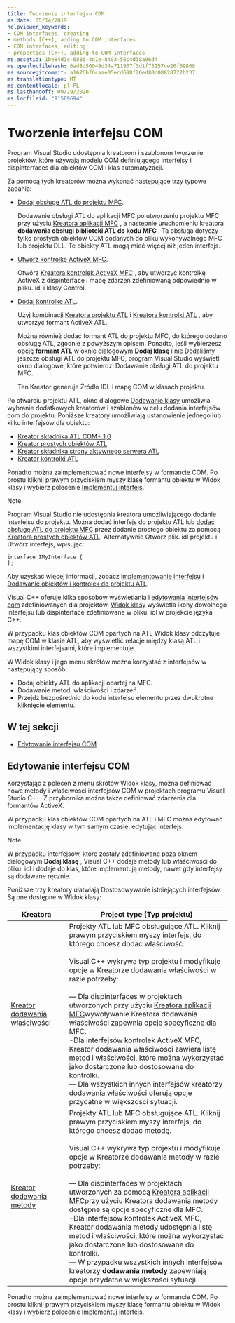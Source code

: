 ```yaml
---
title: Tworzenie interfejsu COM
ms.date: 05/14/2019
helpviewer_keywords:
- COM interfaces, creating
- methods [C++], adding to COM interfaces
- COM interfaces, editing
- properties [C++], adding to COM interfaces
ms.assetid: 1be84d3c-6886-4d1e-8493-56c4d38a96d4
ms.openlocfilehash: 6ad8d50049d34a711937f3d1f73157ce26f69808
ms.sourcegitcommit: a1676bf6caae05ecd698f26ed80c08828722b237
ms.translationtype: MT
ms.contentlocale: pl-PL
ms.lasthandoff: 09/29/2020
ms.locfileid: "91509694"
---
```

# <a name="create-a-com-interface"></a>Tworzenie interfejsu COM

Program Visual Studio udostępnia kreatorom i szablonom tworzenie projektów, które używają modelu COM definiującego interfejsy i dispinterfaces dla obiektów COM i klas automatyzacji.

Za pomocą tych kreatorów można wykonać następujące trzy typowe zadania:

- [Dodaj obsługę ATL do projektu MFC](../mfc/reference/adding-atl-support-to-your-mfc-project.md).

  Dodawanie obsługi ATL do aplikacji MFC po utworzeniu projektu MFC przy użyciu [Kreatora aplikacji MFC](../mfc/reference/mfc-application-wizard.md) , a następnie uruchomieniu kreatora **dodawania obsługi biblioteki ATL do kodu MFC** . Ta obsługa dotyczy tylko prostych obiektów COM dodanych do pliku wykonywalnego MFC lub projektu DLL. Te obiekty ATL mogą mieć więcej niż jeden interfejs.

- [Utwórz kontrolkę ActiveX MFC](../mfc/reference/creating-an-mfc-activex-control.md).

  Otwórz [Kreatora kontrolek ActiveX MFC](../mfc/reference/mfc-activex-control-wizard.md) , aby utworzyć kontrolkę ActiveX z dispinterface i mapę zdarzeń zdefiniowaną odpowiednio w pliku. idl i klasy Control.

- [Dodaj kontrolkę ATL](../atl/reference/adding-an-atl-control.md).

  Użyj kombinacji [Kreatora projektu ATL](../atl/reference/atl-project-wizard.md) i [Kreatora kontrolki ATL](../atl/reference/atl-control-wizard.md) , aby utworzyć formant ActiveX ATL.

  Można również dodać formant ATL do projektu MFC, do którego dodano obsługę ATL, zgodnie z powyższym opisem. Ponadto, jeśli wybierzesz opcję **formant ATL** w oknie dialogowym **Dodaj klasę** i nie Dodaliśmy jeszcze obsługi ATL do projektu MFC, program Visual Studio wyświetli okno dialogowe, które potwierdzi Dodawanie obsługi ATL do projektu MFC.

  Ten Kreator generuje Źródło IDL i mapę COM w klasach projektu.

Po otwarciu projektu ATL, okno dialogowe [Dodawanie klasy](./adding-a-class-visual-cpp.md#add-class-dialog-box) umożliwia wybranie dodatkowych kreatorów i szablonów w celu dodania interfejsów com do projektu. Poniższe kreatory umożliwiają ustanowienie jednego lub kilku interfejsów dla obiektu:

- [Kreator składnika ATL COM+ 1,0](../atl/reference/atl-com-plus-1-0-component-wizard.md)
- [Kreator prostych obiektów ATL](../atl/reference/atl-simple-object-wizard.md)
- [Kreator składnika strony aktywnego serwera ATL](../atl/reference/atl-active-server-page-component-wizard.md)
- [Kreator kontrolki ATL](../atl/reference/atl-control-wizard.md)

Ponadto można zaimplementować nowe interfejsy w formancie COM. Po prostu kliknij prawym przyciskiem myszy klasę formantu obiektu w Widok klasy i wybierz polecenie [Implementuj interfejs](./implementing-an-interface-visual-cpp.md#implement-interface-wizard).

> [!NOTE]
> Program Visual Studio nie udostępnia kreatora umożliwiającego dodanie interfejsu do projektu. Można dodać interfejs do projektu ATL lub [dodać obsługę ATL do projektu MFC](../mfc/reference/adding-atl-support-to-your-mfc-project.md) przez dodanie prostego obiektu za pomocą [Kreatora prostych obiektów ATL](../atl/reference/atl-simple-object-wizard.md). Alternatywnie Otwórz plik. idl projektu i Utwórz interfejs, wpisując:

```
interface IMyInterface {
};
```

Aby uzyskać więcej informacji, zobacz [implementowanie interfejsu](../ide/implementing-an-interface-visual-cpp.md) i [Dodawanie obiektów i kontrolek do projektu ATL](../atl/reference/adding-objects-and-controls-to-an-atl-project.md).

Visual C++ oferuje kilka sposobów wyświetlania i [edytowania interfejsów com](#edit-a-com-interface) zdefiniowanych dla projektów. [Widok klasy](/visualstudio/ide/viewing-the-structure-of-code) wyświetla ikony dowolnego interfejsu lub dispinterface zdefiniowane w pliku. idl w projekcie języka C++.

W przypadku klas obiektów COM opartych na ATL Widok klasy odczytuje mapę COM w klasie ATL, aby wyświetlić relacje między klasą ATL i wszystkimi interfejsami, które implementuje.

W Widok klasy i jego menu skrótów można korzystać z interfejsów w następujący sposób:

- Dodaj obiekty ATL do aplikacji opartej na MFC.
- Dodawanie metod, właściwości i zdarzeń.
- Przejdź bezpośrednio do kodu interfejsu elementu przez dwukrotne kliknięcie elementu.

## <a name="in-this-section"></a>W tej sekcji

- [Edytowanie interfejsu COM](#edit-a-com-interface)

## <a name="edit-a-com-interface"></a>Edytowanie interfejsu COM

Korzystając z poleceń z menu skrótów Widok klasy, można definiować nowe metody i właściwości interfejsów COM w projektach programu Visual Studio C++. Z przybornika można także definiować zdarzenia dla formantów ActiveX.

W przypadku klas obiektów COM opartych na ATL i MFC można edytować implementację klasy w tym samym czasie, edytując interfejs.

> [!NOTE]
> W przypadku interfejsów, które zostały zdefiniowane poza oknem dialogowym **Dodaj klasę** , Visual C++ dodaje metody lub właściwości do pliku. idl i dodaje do klas, które implementują metody, nawet gdy interfejsy są dodawane ręcznie.

Poniższe trzy kreatory ułatwiają Dostosowywanie istniejących interfejsów. Są one dostępne w Widok klasy:

|Kreatora|Project type (Typ projektu)|
|------------|------------------|
|[Kreator dodawania właściwości](./adding-a-property-visual-cpp.md#names-add-property-wizard)|Projekty ATL lub MFC obsługujące ATL. Kliknij prawym przyciskiem myszy interfejs, do którego chcesz dodać właściwość.<br /><br />Visual C++ wykrywa typ projektu i modyfikuje opcje w Kreatorze dodawania właściwości w razie potrzeby:<br /><br />— Dla dispinterfaces w projektach utworzonych przy użyciu [Kreatora aplikacji MFC](../mfc/reference/mfc-application-wizard.md)wywoływanie Kreatora dodawania właściwości zapewnia opcje specyficzne dla MFC.<br />-Dla interfejsów kontrolek ActiveX MFC, Kreator dodawania właściwości zawiera listę metod i właściwości, które można wykorzystać jako dostarczone lub dostosowane do kontrolki.<br />— Dla wszystkich innych interfejsów kreatorzy dodawania właściwości oferują opcje przydatne w większości sytuacji.|
|[Kreator dodawania metody](./adding-a-method-visual-cpp.md#add-method-wizard)|Projekty ATL lub MFC obsługujące ATL. Kliknij prawym przyciskiem myszy interfejs, do którego chcesz dodać metodę.<br /><br />Visual C++ wykrywa typ projektu i modyfikuje opcje w Kreatorze dodawania metody w razie potrzeby:<br /><br />— Dla dispinterfaces w projektach utworzonych za pomocą [Kreatora aplikacji MFC](../mfc/reference/mfc-application-wizard.md)przy użyciu Kreatora dodawania metody dostępne są opcje specyficzne dla MFC.<br />-Dla interfejsów kontrolek ActiveX MFC, Kreator dodawania metody udostępnia listę metod i właściwości, które można wykorzystać jako dostarczone lub dostosowane do kontrolki.<br />— W przypadku wszystkich innych interfejsów kreatorzy **dodawania metody** zapewniają opcje przydatne w większości sytuacji.|

Ponadto można zaimplementować nowe interfejsy w formancie COM. Po prostu kliknij prawym przyciskiem myszy klasę formantu obiektu w Widok klasy i wybierz polecenie [Implementuj interfejs](./implementing-an-interface-visual-cpp.md#implement-interface-wizard).
